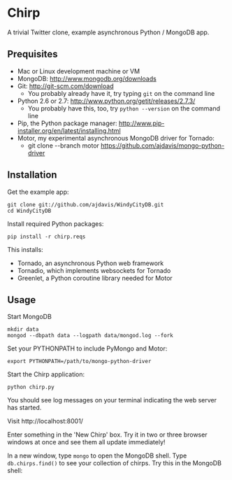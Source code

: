 Chirp
=====

A trivial Twitter clone, example asynchronous Python / MongoDB app.

Prequisites
-----------

* Mac or Linux development machine or VM
* MongoDB: http://www.mongodb.org/downloads
* Git: http://git-scm.com/download
    * You probably already have it, try typing `git` on the command line
* Python 2.6 or 2.7: http://www.python.org/getit/releases/2.7.3/
    * You probably have this, too, try `python --version` on the command line
* Pip, the Python package manager:
  http://www.pip-installer.org/en/latest/installing.html
* Motor, my experimental asynchronous MongoDB driver for Tornado:
    * git clone --branch motor https://github.com/ajdavis/mongo-python-driver

Installation
------------

Get the example app:

    git clone git://github.com/ajdavis/WindyCityDB.git
    cd WindyCityDB

Install required Python packages:

    pip install -r chirp.reqs

This installs:
* Tornado, an asynchronous Python web framework
* Tornadio, which implements websockets for Tornado
* Greenlet, a Python coroutine library needed for Motor

Usage
-----

Start MongoDB

    mkdir data
    mongod --dbpath data --logpath data/mongod.log --fork

Set your PYTHONPATH to include PyMongo and Motor:

    export PYTHONPATH=/path/to/mongo-python-driver

Start the Chirp application:

    python chirp.py

You should see log messages on your terminal indicating the web server has
started.

Visit http://localhost:8001/

Enter something in the 'New Chirp' box. Try it in two or three browser windows
at once and see them all update immediately!

In a new window, type `mongo` to open the MongoDB shell. Type `db.chirps.find()`
to see your collection of chirps. Try this in the MongoDB shell:

    
